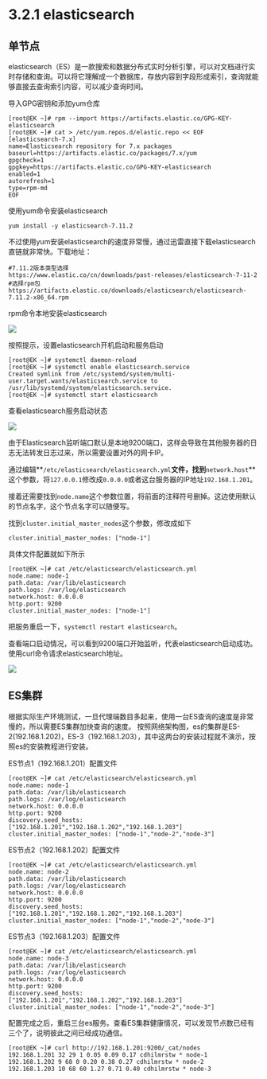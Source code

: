 # 3.2.1 elasticsearch

## 单节点

elasticsearch（ES）是一款搜索和数据分布式实时分析引擎，可以对文档进行实时存储和查询。可以将它理解成一个数据库，存放内容到字段形成索引，查询就能够直接去查询索引内容，可以减少查询时间。

导入GPG密钥和添加yum仓库

```text
[root@EK ~]# rpm --import https://artifacts.elastic.co/GPG-KEY-elasticsearch
[root@EK ~]# cat > /etc/yum.repos.d/elastic.repo << EOF
[elasticsearch-7.x]
name=Elasticsearch repository for 7.x packages
baseurl=https://artifacts.elastic.co/packages/7.x/yum
gpgcheck=1
gpgkey=https://artifacts.elastic.co/GPG-KEY-elasticsearch
enabled=1
autorefresh=1
type=rpm-md
EOF
```

使用yum命令安装elasticsearch

```text
yum install -y elasticsearch-7.11.2
```

不过使用yum安装elasticsearch的速度非常慢，通过迅雷直接下载elasticsearch直链就非常快。下载地址：

```text
#7.11.2版本类型选择
https://www.elastic.co/cn/downloads/past-releases/elasticsearch-7-11-2
#选择rpm包
https://artifacts.elastic.co/downloads/elasticsearch/elasticsearch-7.11.2-x86_64.rpm
```

rpm命令本地安装elasticsearch

![](../../.gitbook/assets/image%20%2860%29.png)

按照提示，设置elasticsearch开机启动和服务启动

```text
[root@EK ~]# systemctl daemon-reload
[root@EK ~]# systemctl enable elasticsearch.service
Created symlink from /etc/systemd/system/multi-user.target.wants/elasticsearch.service to /usr/lib/systemd/system/elasticsearch.service.
[root@EK ~]# systemctl start elasticsearch
```

查看elasticsearch服务启动状态

![](../../.gitbook/assets/image%20%2857%29.png)

由于Elasticsearch监听端口默认是本地9200端口，这样会导致在其他服务器的日志无法转发日志过来，所以需要设置对外的网卡IP。

通过编辑**`/etc/elasticsearch/elasticsearch.yml`**文件，找到**`network.host`**这个参数，将`127.0.0.1`修改成`0.0.0.0`或者这台服务器的IP地址`192.168.1.201`。

接着还需要找到`node.name`这个参数位置，将前面的注释符号删掉。这边使用默认的节点名字，这个节点名字可以随便写。

找到`cluster.initial_master_nodes`这个参数，修改成如下

```text
cluster.initial_master_nodes: ["node-1"]
```

具体文件配置就如下所示

```text
[root@EK ~]# cat /etc/elasticsearch/elasticsearch.yml 
node.name: node-1
path.data: /var/lib/elasticsearch
path.logs: /var/log/elasticsearch
network.host: 0.0.0.0
http.port: 9200
cluster.initial_master_nodes: ["node-1"]
```

把服务重启一下，`systemctl restart elasticsearch`。

查看端口启动情况，可以看到9200端口开始监听，代表elasticsearch启动成功。使用curl命令请求elasticsearch地址。

![](../../.gitbook/assets/image%20%2855%29.png)

## ES集群

根据实际生产环境测试，一旦代理端数目多起来，使用一台ES查询的速度是非常慢的，所以需要ES集群加快查询的速度。 按照网络架构图，es的集群是ES-2\(192.168.1.202\)，ES-3（192.168.1.203），其中这两台的安装过程就不演示，按照es的安装教程进行安装。

ES节点1（192.168.1.201）配置文件

```text
[root@EK ~]# cat /etc/elasticsearch/elasticsearch.yml 
node.name: node-1
path.data: /var/lib/elasticsearch
path.logs: /var/log/elasticsearch
network.host: 0.0.0.0
http.port: 9200
discovery.seed_hosts: ["192.168.1.201","192.168.1.202","192.168.1.203"]
cluster.initial_master_nodes: ["node-1","node-2","node-3"]
```

ES节点2（192.168.1.202）配置文件

```text
[root@EK ~]# cat /etc/elasticsearch/elasticsearch.yml 
node.name: node-2
path.data: /var/lib/elasticsearch
path.logs: /var/log/elasticsearch
network.host: 0.0.0.0
http.port: 9200
discovery.seed_hosts: ["192.168.1.201","192.168.1.202","192.168.1.203"]
cluster.initial_master_nodes: ["node-1","node-2","node-3"]
```

ES节点3（192.168.1.203）配置文件

```text
[root@EK ~]# cat /etc/elasticsearch/elasticsearch.yml 
node.name: node-3
path.data: /var/lib/elasticsearch
path.logs: /var/log/elasticsearch
network.host: 0.0.0.0
http.port: 9200
discovery.seed_hosts: ["192.168.1.201","192.168.1.202","192.168.1.203"]
cluster.initial_master_nodes: ["node-1","node-2","node-3"]
```

配置完成之后，重启三台es服务。查看ES集群健康情况，可以发现节点数已经有三个了，说明彼此之间已经成功通信。

```text
[root@EK ~]# curl http://192.168.1.201:9200/_cat/nodes
192.168.1.201 32 29 1 0.05 0.09 0.17 cdhilmrstw * node-1
192.168.1.202 9 68 0 0.20 0.38 0.27 cdhilmrstw * node-2
192.168.1.203 10 68 60 1.27 0.71 0.40 cdhilmrstw * node-3
```

